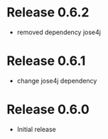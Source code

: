 # Release 0.6.2
* removed dependency jose4j

# Release 0.6.1
* change jose4j dependency

# Release 0.6.0
* Initial release


